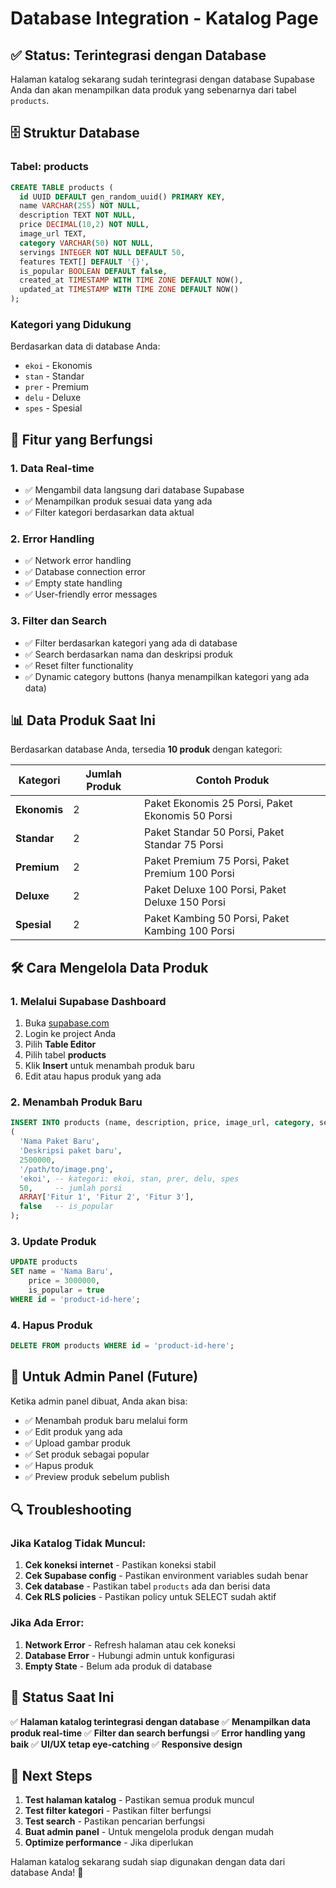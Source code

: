 # Database Integration - Katalog Page

## ✅ **Status: Terintegrasi dengan Database**

Halaman katalog sekarang sudah terintegrasi dengan database Supabase Anda dan akan menampilkan data produk yang sebenarnya dari tabel `products`.

## 🗄️ **Struktur Database**

### **Tabel: products**
```sql
CREATE TABLE products (
  id UUID DEFAULT gen_random_uuid() PRIMARY KEY,
  name VARCHAR(255) NOT NULL,
  description TEXT NOT NULL,
  price DECIMAL(10,2) NOT NULL,
  image_url TEXT,
  category VARCHAR(50) NOT NULL,
  servings INTEGER NOT NULL DEFAULT 50,
  features TEXT[] DEFAULT '{}',
  is_popular BOOLEAN DEFAULT false,
  created_at TIMESTAMP WITH TIME ZONE DEFAULT NOW(),
  updated_at TIMESTAMP WITH TIME ZONE DEFAULT NOW()
);
```

### **Kategori yang Didukung**
Berdasarkan data di database Anda:
- `ekoi` - Ekonomis
- `stan` - Standar  
- `prer` - Premium
- `delu` - Deluxe
- `spes` - Spesial

## 🔧 **Fitur yang Berfungsi**

### **1. Data Real-time**
- ✅ Mengambil data langsung dari database Supabase
- ✅ Menampilkan produk sesuai data yang ada
- ✅ Filter kategori berdasarkan data aktual

### **2. Error Handling**
- ✅ Network error handling
- ✅ Database connection error
- ✅ Empty state handling
- ✅ User-friendly error messages

### **3. Filter dan Search**
- ✅ Filter berdasarkan kategori yang ada di database
- ✅ Search berdasarkan nama dan deskripsi produk
- ✅ Reset filter functionality
- ✅ Dynamic category buttons (hanya menampilkan kategori yang ada data)

## 📊 **Data Produk Saat Ini**

Berdasarkan database Anda, tersedia **10 produk** dengan kategori:

| Kategori | Jumlah Produk | Contoh Produk |
|----------|---------------|---------------|
| **Ekonomis** | 2 | Paket Ekonomis 25 Porsi, Paket Ekonomis 50 Porsi |
| **Standar** | 2 | Paket Standar 50 Porsi, Paket Standar 75 Porsi |
| **Premium** | 2 | Paket Premium 75 Porsi, Paket Premium 100 Porsi |
| **Deluxe** | 2 | Paket Deluxe 100 Porsi, Paket Deluxe 150 Porsi |
| **Spesial** | 2 | Paket Kambing 50 Porsi, Paket Kambing 100 Porsi |

## 🛠️ **Cara Mengelola Data Produk**

### **1. Melalui Supabase Dashboard**
1. Buka [supabase.com](https://supabase.com)
2. Login ke project Anda
3. Pilih **Table Editor**
4. Pilih tabel **products**
5. Klik **Insert** untuk menambah produk baru
6. Edit atau hapus produk yang ada

### **2. Menambah Produk Baru**
```sql
INSERT INTO products (name, description, price, image_url, category, servings, features, is_popular) VALUES
(
  'Nama Paket Baru',
  'Deskripsi paket baru',
  2500000,
  '/path/to/image.png',
  'ekoi', -- kategori: ekoi, stan, prer, delu, spes
  50,     -- jumlah porsi
  ARRAY['Fitur 1', 'Fitur 2', 'Fitur 3'],
  false   -- is_popular
);
```

### **3. Update Produk**
```sql
UPDATE products 
SET name = 'Nama Baru', 
    price = 3000000,
    is_popular = true
WHERE id = 'product-id-here';
```

### **4. Hapus Produk**
```sql
DELETE FROM products WHERE id = 'product-id-here';
```

## 🎯 **Untuk Admin Panel (Future)**

Ketika admin panel dibuat, Anda akan bisa:
- ✅ Menambah produk baru melalui form
- ✅ Edit produk yang ada
- ✅ Upload gambar produk
- ✅ Set produk sebagai popular
- ✅ Hapus produk
- ✅ Preview produk sebelum publish

## 🔍 **Troubleshooting**

### **Jika Katalog Tidak Muncul:**
1. **Cek koneksi internet** - Pastikan koneksi stabil
2. **Cek Supabase config** - Pastikan environment variables sudah benar
3. **Cek database** - Pastikan tabel `products` ada dan berisi data
4. **Cek RLS policies** - Pastikan policy untuk SELECT sudah aktif

### **Jika Ada Error:**
1. **Network Error** - Refresh halaman atau cek koneksi
2. **Database Error** - Hubungi admin untuk konfigurasi
3. **Empty State** - Belum ada produk di database

## 📱 **Status Saat Ini**

✅ **Halaman katalog terintegrasi dengan database**
✅ **Menampilkan data produk real-time**
✅ **Filter dan search berfungsi**
✅ **Error handling yang baik**
✅ **UI/UX tetap eye-catching**
✅ **Responsive design**

## 🚀 **Next Steps**

1. **Test halaman katalog** - Pastikan semua produk muncul
2. **Test filter kategori** - Pastikan filter berfungsi
3. **Test search** - Pastikan pencarian berfungsi
4. **Buat admin panel** - Untuk mengelola produk dengan mudah
5. **Optimize performance** - Jika diperlukan

Halaman katalog sekarang sudah siap digunakan dengan data dari database Anda! 🎉


